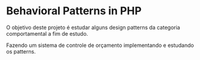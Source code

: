 
# Behavioral Patterns in PHP

O objetivo deste projeto é estudar alguns design patterns da categoria comportamental a fim de estudo.

Fazendo um sistema de controle de orçamento implementando e estudando os patterns.

